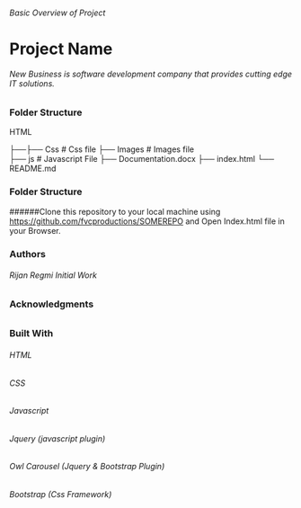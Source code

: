 
###### Basic Overview of Project


# Project Name
###### New Business is software development company that provides cutting edge IT  solutions.


### Folder Structure
 
 HTML

 ├──├── Css                 # Css file 
 	├── Images              # Images file     
    ├── js                	# Javascript File
    ├── Documentation.docx
    ├── index.html
    └── README.md


### Folder Structure

######Clone this repository to your local machine using https://github.com/fvcproductions/SOMEREPO and Open Index.html file in your Browser.



### Authors
###### Rijan Regmi Initial Work

### Acknowledgments
###### 


### Built With
###### HTML
###### CSS
###### Javascript
###### Jquery (javascript plugin)
###### Owl Carousel (Jquery &  Bootstrap Plugin)
###### Bootstrap (Css Framework)

